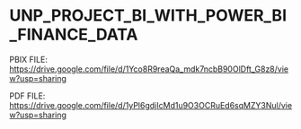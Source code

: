 # UNP_PROJECT_BI_WITH_POWER_BI_FINANCE_DATA

PBIX FILE: https://drive.google.com/file/d/1Yco8R9reaQa_mdk7ncbB90OlDft_G8z8/view?usp=sharing

PDF FILE: https://drive.google.com/file/d/1yPl6gdjIcMd1u9O3OCRuEd6sqMZY3Nul/view?usp=sharing
